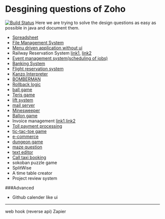 # Desgining questions of Zoho
[![Build Status](https://travis-ci.org/Someshbose/zoho.svg?branch=development)](https://travis-ci.org/Someshbose/zoho)
Here we are trying to solve the design questions as easy as possible in java and document them.

- [Spreadsheet](https://www.geeksforgeeks.org/zoho-interview-experience/)
- [File Management System](https://www.geeksforgeeks.org/zoho-interview-experience-chennai-jan-2020-off-campus/)
- [Menu driven application without ui](https://www.geeksforgeeks.org/zoho-interview-experience-off-campus-for-1-6-years-experienced/)
- Railway Reservation System [link1](https://www.geeksforgeeks.org/zoho-interview-experience-for-software-developer/), [link2](https://www.geeksforgeeks.org/zoho-interview-experience-set-35-campus/)
- [Event management system(scheduling of jobs)](https://www.geeksforgeeks.org/zoho-software-developer-interview-experience/)
- [Banking System](https://www.geeksforgeeks.org/zoho-interview-experience-set-42off-campus/)
- [Flight reservation system](https://www.geeksforgeeks.org/zoho-interview-experience-on-campus-set-41/)
- [Kanzo Interpreter](https://www.geeksforgeeks.org/zoho-interview-experience-on-campus/)
- [BOMBERMAN](https://www.geeksforgeeks.org/zoho-interview-experience-set-39-on-campus-drive-for-software-developer/)
- [Rollback logic](https://www.geeksforgeeks.org/zoho-interview-experience-set-34-off-campus/)
- [ball game](https://www.geeksforgeeks.org/zoho-interview-experience-set-32-campus/)
- [Teris game](https://www.geeksforgeeks.org/zoho-interview-experience-set-30-off-campus-software-developer/)
- [lift system](https://www.geeksforgeeks.org/zoho-interview-experience-set-27-off-campus-software-developer/)
- [mail server](https://www.geeksforgeeks.org/zoho-campus-drive-set-25-software-developer/)
- [Minesweeper](https://www.geeksforgeeks.org/zoho-campus-drive-set-24-software-developer/)
- [Ballon game](https://www.geeksforgeeks.org/zoho-interview-experience-set-23-off-campus/)
- Invoice management [link1](https://www.geeksforgeeks.org/zoho-interview-experience-set-17/),[link2](https://www.geeksforgeeks.org/zoho-interview-experience-set-13-on-campus/)
- [Toll payment processing](https://www.geeksforgeeks.org/zoho-interview-experience-set-15-off-campus-drive/)
- [tic-tac-toe game](https://www.geeksforgeeks.org/zoho-interview-experience-set-14-on-campus/)
- [e-commerce](https://www.geeksforgeeks.org/zoho-interview-experience-set-10-off-campus-drive/)
- [dungeon game](https://www.geeksforgeeks.org/zoho-interview-set-7-on-campus-drive/)
- [maze question](https://www.geeksforgeeks.org/zoho-interview-set-6-on-campus-drive/)
- [text editor](https://www.geeksforgeeks.org/zoho-interview-set-5-on-campus-drive/)
- [Call taxi booking](https://www.geeksforgeeks.org/zoho-interview-set-3-campus/)
- sokoban puzzle game
- SplitWise
- A time table creator
- Project review system

###Advanced
- Github calender like ui

-------
web hook (reverse api) 
Zapier
